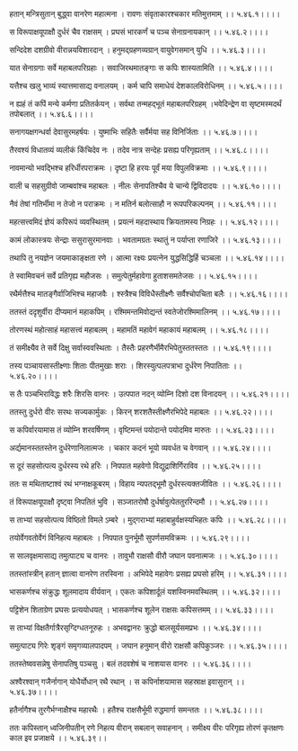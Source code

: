 हतान् मन्त्रिसुतान् बुद्ध्वा वानरेण महात्मना ।
रावणः संवृताकारश्चकार मतिमुत्तमाम् ।। ५.४६.१।।।।

स विरूपाक्षयूपाक्षौ दुर्धरं चैव राक्षसम् ।
प्रघसं भारकर्णं च पञ्च सेनाग्रनायकान् ।। ५.४६.२।।।।

सन्दिदेश दशग्रीवो वीरान्नयविशारदान् ।
हनुमद्ग्रहणव्यग्रान् वायुवेगसमान् युधि ।। ५.४६.३।।।।

यात सेनाग्रगाः सर्वे महाबलपरिग्रहाः ।
सवाजिरथमातङ्गाः स कपिः शास्यतामिति ।। ५.४६.४।।।।

यत्तैश्च खलु भाव्यं स्यात्तमासाद्य वनालयम् ।
कर्म चापि समाधेयं देशकालविरोधिनम् ।। ५.४६.५।।।।

न ह्यहं तं कपिं मन्ये कर्मणा प्रतितर्कयन् ।
सर्वथा तन्महद्भूतं महाबलपरिग्रहम् ।भवेदिन्द्रेण वा सृष्टमस्मदर्थं तपोबलात् ।। ५.४६.६।।।।

सनागयक्षगन्धर्वा देवासुरमहर्षयः ।
युष्माभिः सहितैः सर्वैर्मया सह विनिर्जिताः ।। ५.४६.७।।।।

तैरवश्यं विधातव्यं व्यलीकं किंचिदेव नः ।
तदेव नात्र सन्देहः प्रसह्य परिगृह्यताम् ।। ५.४६.८।।।।

नावमान्यो भवद्भिश्च हरिर्धीरपराक्रमः ।
दृष्टा हि हरयः पूर्वं मया विपुलविक्रमाः ।। ५.४६.९।।।।

वाली च सहसुग्रीवो जाम्बवांश्च महाबलः ।
नीलः सेनापतिश्चैव ये चान्ये द्विविदादयः ।। ५.४६.१०।।।।

नैवं तेषां गतिर्भीमा न तेजो न पराक्रमः ।
न मतिर्न बलोत्साहौ न रूपपरिकल्पनम् ।। ५.४६.११।।।।

महत्सत्त्वमिदं ज्ञेयं कपिरूपं व्यवस्थितम् ।
प्रयत्नं महदास्थाय क्रियतामस्य निग्रहः ।। ५.४६.१२।।।।

कामं लोकास्त्रयः सेन्द्राः ससुरासुरमानवाः ।
भवतामग्रतः स्थातुं न पर्याप्ता रणाजिरे ।। ५.४६.१३।।।।

तथापि तु नयज्ञेन जयमाकाङ्क्षता रणे ।
आत्मा रक्ष्यः प्रयत्नेन युद्धसिद्धिर्हि चञ्चला ।। ५.४६.१४।।।।

ते स्वामिवचनं सर्वे प्रतिगृह्य महौजसः ।
समुत्पेतुर्महावेगा हुताशसमतेजसः ।। ५.४६.१५।।।।

रथैर्मत्तैश्च मातङ्गैर्वाजिभिश्च महाजवैः ।
श्स्त्रैश्च विविधैस्तीक्ष्णैः सर्वैश्चोपचिता बलैः ।। ५.४६.१६।।।।

ततस्तं ददृशुर्वीरा दीप्यमानं महाकपिम् ।
रश्मिमन्तमिवोद्यन्तं स्वतेजोरश्मिमालिनम् ।। ५.४६.१७।।।।

तोरणस्थं महोत्साहं महासत्त्वं महाबलम् ।
महामतिं महावेगं महाकायं महाबलम् ।। ५.४६.१८।।।।

तं समीक्ष्यैव ते सर्वे दिक्षु सर्वास्ववस्थिताः ।
तैस्तैः प्रहरणैर्भीमैरभिपेतुस्ततस्ततः ।। ५.४६.१९।।।।

तस्य पञ्चायसास्तीक्ष्णाः शिताः पीतमुखाः शराः ।
शिरस्युत्पलपत्राभा दुर्धरेण निपातिताः ।। ५.४६.२०।।।।

स तैः पञ्चभिराविद्धः शरैः शिरसि वानरः ।
उत्पपात नदन् व्योम्नि दिशो दश विनादयन् ।। ५.४६.२१।।।।

ततस्तु दुर्धरो वीरः सरथः सज्यकार्मुकः ।
किरन् शरशतैस्तीक्ष्णैरभिपेदे महाबलः ।। ५.४६.२२।।।।

स कपिर्वारयामास तं व्योम्नि शरवर्षिणम् ।
वृष्टिमन्तं पयोदान्ते पयोदमिव मारुतः ।। ५.४६.२३।।।।

अर्द्यमानस्ततस्तेन दुर्धरेणानिलात्मजः ।
चकार कदनं भूयो व्यवर्धत च वेगवान् ।। ५.४६.२४।।।।

स दूरं सहसोत्पत्य दुर्धरस्य रथे हरिः ।
निपपात महवेगो विद्युद्राशिर्गिराविव ।। ५.४६.२५।।।।

ततः स मथिताष्टाश्वं रथं भग्नाक्षकूबरम् ।
विहाय न्यपतद्भूमौ दुर्धरस्त्यक्तजीवितः ।। ५.४६.२६।।।।

तं विरूपाक्षयूपाक्षौ दृष्ट्वा निपतितं भुवि ।
सञ्जातरोषौ दुर्धर्षावुत्पेततुररिन्दमौ ।। ५.४६.२७।।।।

स ताभ्यां सहसोत्पत्य विष्ठितो विमले ऽम्बरे ।
मुद्गराभ्यां महाबाहुर्वक्षस्यभिहतः कपिः ।। ५.४६.२८।।।।

तयोर्वेगवतोर्वेगं विनिहत्य महाबलः ।
निपपात पुनर्भूमौ सुपर्णसमविक्रमः ।। ५.४६.२९।।।।

स सालवृक्षमासाद्य तमुत्पाट्य च वानरः ।
तावुभौ राक्षसौ वीरौ जघान पवनात्मजः ।। ५.४६.३०।।।।

ततस्तांस्त्रीन् हतान् ज्ञात्वा वानरेण तरस्विना ।
अभिपेदे महावेगः प्रसह्य प्रघसो हरिम् ।। ५.४६.३१।।।।

भासकर्णश्च संक्रुद्धः शूलमादाय वीर्यवान् ।
एकतः कपिशार्दूलं यशस्विनमवस्थितम् ।। ५.४६.३२।।।।

पट्टिशेन शिताग्रेण प्रघसः प्रत्ययोधयत् ।
भासकर्णश्च शूलेन राक्षसः कपिसत्तमम् ।। ५.४६.३३।।।।

स ताभ्यां विक्षतैर्गात्रैरसृग्दिग्धतनूरुहः ।
अभवद्वानरः क्रुद्धो बालसूर्यसमप्रभः ।। ५.४६.३४।।।।

समुत्पाट्य गिरेः शृङ्गं समृगव्यालपादपम् ।
जघान हनुमान् वीरो राक्षसौ कपिकुञ्जरः ।। ५.४६.३५।।।।

ततस्तेष्ववसन्नेषु सेनापतिषु पञ्चसु ।
बलं तदवशेषं च नाशयास वानरः ।। ५.४६.३६।।।।

अश्वैरश्वान् गजैर्नागान् योधैर्योधान् रथै रथान् ।
स कपिर्नाशयामास सहस्राक्ष इवासुरान् ।। ५.४६.३७।।।।

हतैर्नागैश्च तुरगैर्भग्नाक्षैश्च महारथैः ।
हतैश्च राक्षसैर्भूमी रुद्धमार्गा समन्ततः ।। ५.४६.३८।।।।

ततः कपिस्तान् ध्वजिनीपतीन् रणे निहत्य वीरान् सबलान् सवाहनान् ।
समीक्ष्य वीरः परिगृह्य तोरणं कृतक्षणः काल इव प्रजाक्षये ।। ५.४६.३९।।

